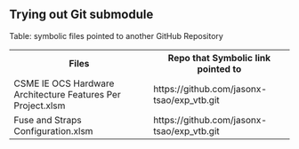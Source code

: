 ## Trying out Git submodule

Table: symbolic files pointed to another GitHub Repository

<table>
  <tr>
    <th>Files</th>
    <th>Repo that Symbolic link pointed to</th>
  </tr>
  <tr>
    <td>CSME IE OCS Hardware Architecture Features Per Project.xlsm</td>
    <td>https://github.com/jasonx-tsao/exp_vtb.git</td>
  </tr>
  <tr>
    <td>Fuse and Straps Configuration.xlsm</td>
    <td>https://github.com/jasonx-tsao/exp_vtb.git</td>
  </tr>
</table>

